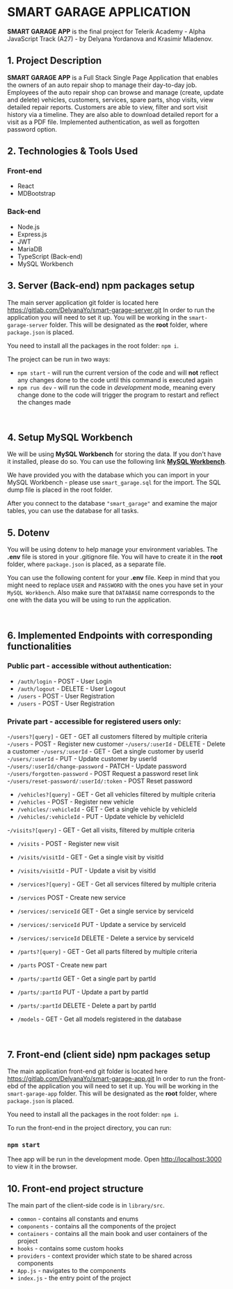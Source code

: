 # SMART GARAGE APPLICATION


**SMART GARAGE APP** is the final project for Telerik Academy - Alpha JavaScript Track (A27) - by Delyana Yordanova and Krasimir Mladenov. 

## 1. Project Description
**SMART GARAGE APP** is a Full Stack Single Page Application that enables the owners of an auto repair shop to manage their day-to-day job.
Employees of the auto repair shop can browse and manage (create, update and delete) vehicles, customers, services, spare parts, shop visits, view detailed repair reports.
Customers are able to view, filter and sort visit history via a timeline. They are also able to download detailed report  for a visit as a PDF file.
Implemented authentication, as well as forgotten password option.


## 2. Technologies & Tools Used

### Front-end
  - React
  - MDBootstrap
### Back-end
  - Node.js
  - Express.js
  - JWT
  - MariaDB
  - TypeScript (Back-end)
  - MySQL Workbench


## 3. Server (Back-end) npm packages setup
The main server application git folder is located here https://gitlab.com/DelyanaYo/smart-garage-server.git
In order to run the application you will need to set it up. You will be working in the `smart-garage-server` folder. This will be designated as the **root** folder, where `package.json` is placed.

You need to install all the packages in the root folder: `npm i`.

The project can be run in two ways:

- `npm start` - will run the current version of the code and will **not** reflect any changes done to the code until this command is executed again
- `npm run dev` - will run the code in *development* mode, meaning every change done to the code will trigger the program to restart and reflect the changes made

<br>


## 4. Setup MySQL Workbench

We will be using **MySQL Workbench** for storing the data. If you don't have it installed, please do so. You can use the following link **[MySQL Workbench](https://www.mysql.com/products/workbench/)**.

We have provided you with the database which you can import in your MySQL Workbench - please use `smart_garage.sql` for the import. The SQL dump file is placed in the root folder. 

After you connect to the database `"smart_garage"` and examine the major tables, you can use the database for all tasks.

## 5. Dotenv

You will be using dotenv to help manage your environment variables. The **.env** file is stored in your .gitignore file.
You will have to create it in the **root** folder, where `package.json` is placed, as a separate file. 

You can use the following content for your **.env** file. Keep in mind that you might need to replace `USER` and `PASSWORD` with the ones you have set in your `MySQL Workbench`. Also make sure that `DATABASE` name corresponds to the one with the data you will be using to run the application.

<br>


## 6. Implemented Endpoints with corresponding functionalities

### **Public part** - accessible without authentication:

- `/auth/login` - POST - User Login
- `/auth/logout` - DELETE - User Logout
- `/users` - POST - User Registration
- `/users` - POST - User Registration


### **Private part** - accessible for registered users only:

-`/users?[query]` - GET - GET all customers filtered by multiple criteria
-`/users` - POST - Register new customer
-`/users/:userId` - DELETE - Delete a customer
-`/users/:userId` - GET - Get a single customer by userId
-`/users/:userId` - PUT - Update customer by userId
-`/users/:userId/change-password` - PATCH - Update password
-`/users/forgotten-password` - POST Request a password reset link
-`/users/reset-password/:userId/:token` - POST Reset password

- `/vehicles?[query]` - GET - Get all vehicles filtered by multiple criteria
- `/vehicles` - POST - Register new vehicle
- `/vehicles/:vehicleId` - GET - Get a single vehicle by vehicleId
- `/vehicles/:vehicleId` - PUT - Update vehicle by vehicleId

-`/visits?[query]` - GET - Get all visits, filtered by multiple criteria
- `/visits` - POST - Register new visit
- `/visits/visitId` - GET - Get a single visit by visitId
- `/visits/visitId` - PUT - Update a visit by visitId

- `/services?[query]` - GET - Get all services filtered by multiple criteria
- `/services` POST - Create new service
- `/services/:serviceId` GET - Get a single service by serviceId
- `/services/:serviceId` PUT - Update a service by serviceId
- `/services/:serviceId` DELETE - Delete a service by serviceId
  
- `/parts?[query]` - GET - Get all parts filtered by multiple criteria
- `/parts` POST - Create new part
- `/parts/:partId` GET - Get a single part by partId
- `/parts/:partId` PUT - Update a part by partId
- `/parts/:partId` DELETE - Delete a part by partId

- `/models` - GET - Get all models registered in the database


<br>

## 7. Front-end (client side) npm packages setup

The main application front-end git folder is located here https://gitlab.com/DelyanaYo/smart-garage-app.git
In order to run the front-ebd of the application you will need to set it up. You will be working in the `smart-garage-app` folder. This will be designated as the **root** folder, where `package.json` is placed.

You need to install all the packages in the root folder: `npm i`.

To run the front-end in the project directory, you can run: 
### `npm start`

Thee app will be run in the development mode.
Open [http://localhost:3000](http://localhost:3000) to view it in the browser.
<br>

## 10. Front-end project structure

The main part of the client-side code is in `library/src`.

- `common` - contains all constants and enums 
- `components` - contains all the components of the project
- `containers` - contains all the main book and user containers of the project
- `hooks` - contains some custom hooks
- `providers` - context provider which state to be shared across components
- `App.js` - navigates to the components
- `index.js` - the entry point of the project

<br>